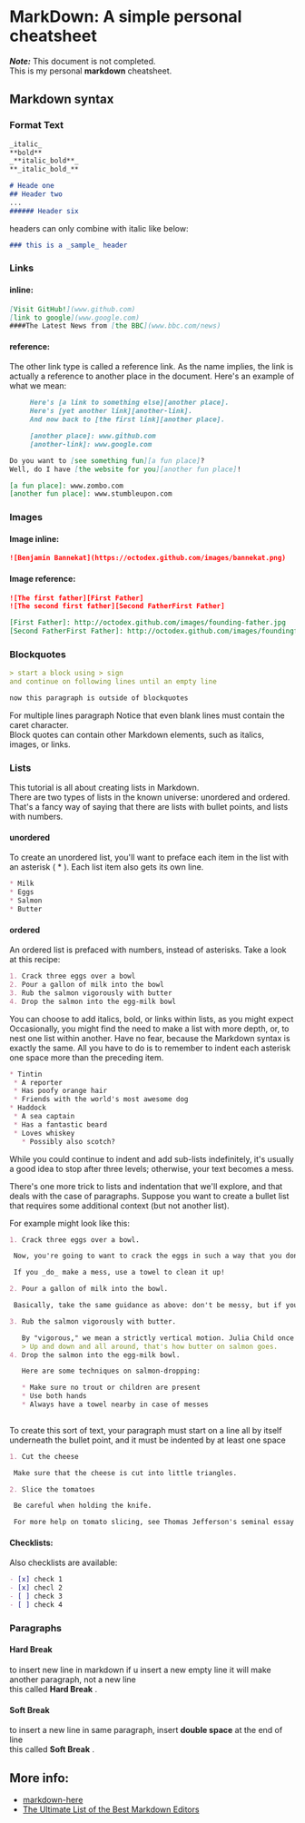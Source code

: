 # MarkDown: A simple personal cheatsheet

_**Note:**_ This document is not completed.  
This is my personal **markdown** cheatsheet.

## Markdown syntax 

### Format Text

``` markdown
_italic_
**bold**
_**italic_bold**_
**_italic_bold_**

# Heade one
## Header two 
...
###### Header six
```

headers can only combine with italic like below:

``` markdown
### this is a _sample_ header
```

### Links

#### inline:

``` markdown
[Visit GitHub!](www.github.com)
[link to google](www.google.com)
####The Latest News from [the BBC](www.bbc.com/news)
```
#### reference:

The other link type is called a reference link. As the name implies, the link
is actually a reference to another place in the document. Here's an example of
what we mean:

``` markdown
     Here's [a link to something else][another place].
     Here's [yet another link][another-link].
     And now back to [the first link][another place].

     [another place]: www.github.com
     [another-link]: www.google.com

Do you want to [see something fun][a fun place]?
Well, do I have [the website for you][another fun place]!

[a fun place]: www.zombo.com
[another fun place]: www.stumbleupon.com
```
### Images

#### Image inline:
``` markdown
![Benjamin Bannekat](https://octodex.github.com/images/bannekat.png)
```

#### Image reference:
``` markdown
![The first father][First Father]
![The second first father][Second FatherFirst Father]

[First Father]: http://octodex.github.com/images/founding-father.jpg
[Second FatherFirst Father]: http://octodex.github.com/images/foundingfather_v2.png
```

### Blockquotes
``` markdown
> start a block using > sign 
and continue on following lines until an empty line

now this paragraph is outside of blockquotes
```

For multiple lines paragraph Notice that even blank lines must contain the
caret character.  
Block quotes can contain other Markdown elements, such as italics, images, or links.

### Lists

This tutorial is all about creating lists in Markdown.  
There are two types of lists in the known universe: unordered and ordered.  
That's a fancy way of saying that there are lists with bullet points, and lists
with numbers.


#### unordered
To create an unordered list, you'll want to preface each item in the list with
an asterisk ( * ). Each list item also gets its own line.  

``` markdown
* Milk
* Eggs
* Salmon
* Butter
```

#### ordered
An ordered list is prefaced with numbers, instead of asterisks. Take a look at
this recipe:  

``` markdown
1. Crack three eggs over a bowl
2. Pour a gallon of milk into the bowl
3. Rub the salmon vigorously with butter
4. Drop the salmon into the egg-milk bowl
```

You can choose to add italics, bold, or links within lists, as you might expect
Occasionally, you might find the need to make a list with more depth, or, to
nest one list within another. Have no fear, because the Markdown syntax is
exactly the same. All you have to do is to remember to indent each asterisk one
space more than the preceding item.

``` markdown
* Tintin
 * A reporter
 * Has poofy orange hair
 * Friends with the world's most awesome dog
* Haddock
 * A sea captain
 * Has a fantastic beard
 * Loves whiskey
   * Possibly also scotch?
```

While you could continue to indent and add sub-lists indefinitely, it's usually
a good idea to stop after three levels; otherwise, your text becomes a mess.

There's one more trick to lists and indentation that we'll explore, and that
deals with the case of paragraphs. Suppose you want to create a bullet list
that requires some additional context (but not another list).  

For example might look like this:

``` markdown
1. Crack three eggs over a bowl.

 Now, you're going to want to crack the eggs in such a way that you don't make a mess.

 If you _do_ make a mess, use a towel to clean it up!

2. Pour a gallon of milk into the bowl.

 Basically, take the same guidance as above: don't be messy, but if you are, clean it up!

3. Rub the salmon vigorously with butter.

   By "vigorous," we mean a strictly vertical motion. Julia Child once quipped:
   > Up and down and all around, that's how butter on salmon goes.
4. Drop the salmon into the egg-milk bowl.

   Here are some techniques on salmon-dropping:

   * Make sure no trout or children are present
   * Use both hands
   * Always have a towel nearby in case of messes
  
```

To create this sort of text, your paragraph must start on a line all by itself
underneath the bullet point, and it must be indented by at least one space

``` markdown
1. Cut the cheese

 Make sure that the cheese is cut into little triangles.

2. Slice the tomatoes

 Be careful when holding the knife.

 For more help on tomato slicing, see Thomas Jefferson's seminal essay _Tom Ate Those_.
```
#### Checklists:

Also checklists are available:

``` markdown
- [x] check 1
- [x] checl 2
- [ ] check 3
- [ ] check 4
```

### Paragraphs

#### Hard Break
to insert new line in markdown 
if u insert a new empty line it will make another paragraph, not a new line  
this called **Hard Break** .

#### Soft Break
to insert a new line in same paragraph, insert **double space** at the end of line  
this called **Soft Break** .

## More info:

* [markdown-here](https://github.com/adam-p/markdown-here/wiki/Markdown-Cheatsheet)
* [The Ultimate List of the Best Markdown Editors](https://www.oberlo.com/blog/markdown-editors)

